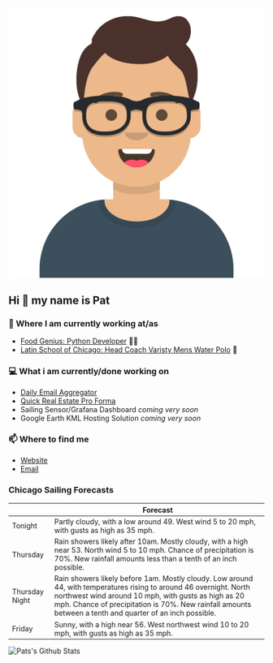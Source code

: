 [![Social banner for p-j-falconer](https://raw.githubusercontent.com/P-J-FALCONER/P-J-FALCONER/master/assets/avataaars.svg)](https://patfalconer.com/)
## Hi :wave: my name is Pat

### 💼 Where I am currently working at/as
- [Food Genius: Python Developer](https://getfoodgenius.com/) 🍔🐍
- [Latin School of Chicago: Head Coach Varisty Mens Water Polo](https://www.latinschool.org/) 🤽


### 💻 What i am currently/done working on
 - [Daily Email Aggregator](https://github.com/P-J-FALCONER/dott_daily_mail)
 - [Quick Real Estate Pro Forma](https://github.com/P-J-FALCONER/henry)
 - Sailing Sensor/Grafana Dashboard *coming very soon*
 - Google Earth KML Hosting Solution *coming very soon*

### 📫 Where to find me
 - [Website](https://patfalconer.com/)
 - [Email](mailto:patrick.j.falconer@gmail.com)


### Chicago Sailing Forecasts
|   | Forecast  |
|---|---|
| Tonight | Partly cloudy, with a low around 49. West wind 5 to 20 mph, with gusts as high as 35 mph. |
| Thursday | Rain showers likely after 10am. Mostly cloudy, with a high near 53. North wind 5 to 10 mph. Chance of precipitation is 70%. New rainfall amounts less than a tenth of an inch possible. |
| Thursday Night | Rain showers likely before 1am. Mostly cloudy. Low around 44, with temperatures rising to around 46 overnight. North northwest wind around 10 mph, with gusts as high as 20 mph. Chance of precipitation is 70%. New rainfall amounts between a tenth and quarter of an inch possible. |
| Friday | Sunny, with a high near 56. West northwest wind 10 to 20 mph, with gusts as high as 35 mph. |

![Pats's Github Stats](https://github-readme-stats.vercel.app/api?username=p-j-falconer&show_icons=true&theme=radical)
